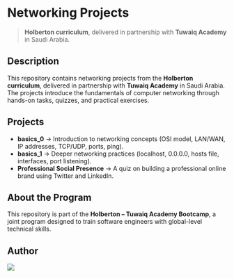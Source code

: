 # Networking Projects
> **Holberton curriculum**, delivered in partnership with **Tuwaiq Academy** in Saudi Arabia.

## Description
This repository contains networking projects from the **Holberton curriculum**, delivered in partnership with **Tuwaiq Academy** in Saudi Arabia.  
The projects introduce the fundamentals of computer networking through hands-on tasks, quizzes, and practical exercises.

## Projects
- **basics_0** → Introduction to networking concepts (OSI model, LAN/WAN, IP addresses, TCP/UDP, ports, ping).  
- **basics_1** → Deeper networking practices (localhost, 0.0.0.0, hosts file, interfaces, port listening).  
- **Professional Social Presence** → A quiz on building a professional online brand using Twitter and LinkedIn.

## About the Program
This repository is part of the **Holberton – Tuwaiq Academy Bootcamp**, a joint program designed to train software engineers with global-level technical skills.

## Author
<a href="https://www.linkedin.com/in/batoul-alsaeed" target="_blank">
  <img src="https://img.shields.io/badge/LinkedIn-Batoul%20Alsaeed-0A66C2?logo=linkedin&logoColor=white&labelColor=gray&style=flat-square" />
</a>

